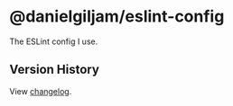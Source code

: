 # @danielgiljam/eslint-config

The ESLint config I use.

## Version History

View [changelog](https://github.com/DanielGiljam/eslint-config-danielgiljam/blob/master/CHANGELOG.md).
